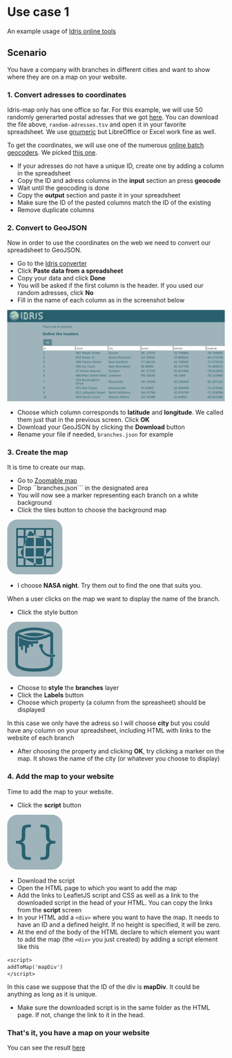 # Use case 1

An example usage of [Idris online tools](http://www.idris-maps.com)

## Scenario

You have a company with branches in different cities and want to show where they are on a map on your website.

### 1. Convert adresses to coordinates

Idris-map only has one office so far. For this example, we will use 50 randomly generarted postal adresses that we got [here](https://www.randomlists.com/random-addresses). You can download the file above, ```random-adresses.tsv``` and open it in your favorite spreadsheet. We use [gnumeric](http://www.gnumeric.org) but LibreOffice or Excel work fine as well.

To get the coordinates, we will use one of the numerous [online batch geocoders](https://www.google.ch/search?q=batch+geocoding). We picked [this one](http://www.findlatitudeandlongitude.com/batch-geocode). 

* If your adresses do not have a unique ID, create one by adding a column in the spreadsheet
* Copy the ID and adress columns in the **input** section an press **geocode**
* Wait until the geocoding is done
* Copy the **output** section and paste it in your spreadsheet 
* Make sure the ID of the pasted columns match the ID of the existing
* Remove duplicate columns

### 2. Convert to GeoJSON

Now in order to use the coordinates on the web we need to convert our spreadsheet to GeoJSON.

* Go to the [Idris converter](http://www.idris-maps.com/tools/convert)
* Click **Paste data from a spreadsheet**
* Copy your data and click **Done**
* You will be asked if the first column is the header. If you used our random adresses, click **No**
* Fill in the name of each column as in the screenshot below

![](screenshot-1.png)

* Choose which column corresponds to **latitude** and **longitude**. We called them just that in the previous screen. Click **OK**
* Download your GeoJSON by clicking the **Download** button
* Rename your file if needed, ```branches.json``` for example

### 3. Create the map

It is time to create our map. 

* Go to [Zoomable map](http://www.idris-maps.com/tools/zoomable-map)
* Drop ``branches.json``` in the designated area
* You will now see a marker representing each branch on a white background
* Click the tiles button to choose the background map

![](icon-tiles.png)

* I choose **NASA night**. Try them out to find the one that suits you.

When a user clicks on the map we want to display the name of the branch.

* Click the style button 

![](icon-bucket.png)

* Choose to **style** the **branches** layer
* Click the **Labels** button
* Choose which property (a column from the spreasheet) should be displayed

In this case we only have the adress so I will choose **city** but you could have any column on your spreadsheet, including HTML with links to the website of each branch

* After choosing the property and clicking **OK**, try clicking a marker on the map. It shows the name of the city (or whatever you choose to display)

### 4. Add the map to your website

Time to add the map to your website.

* Click the **script** button

![](icon-script.png)

* Download the script
* Open the HTML page  to which you want to add the map
* Add the links to LeafletJS script and CSS as well as a link to the downloaded script in the head of your HTML. You can copy the links from the **script** screen
* In your HTML add a ```<div>``` where you want to have the map. It needs to have an ID and a defined height. If no height is specified, it will be zero.
* At the end of the body of the HTML declare to which element you want to add the map (the ```<div>``` you just created) by adding a script element like this

```
<script>
addToMap('mapDiv')
</script>
```

In this case we suppose that the ID of the div is **mapDiv**. It could be anything as long as it is unique.

* Make sure the downloaded script is in the same folder as the HTML page. If not, change the link to it in the head.

### That's it, you have a map on your website

You can see the result [here]()



